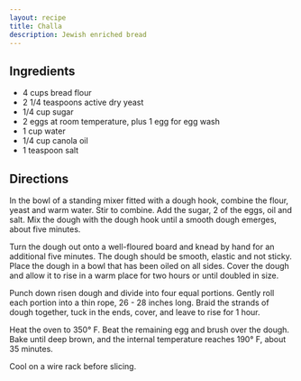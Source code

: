```yaml
---
layout: recipe
title: Challa
description: Jewish enriched bread
---
```


## Ingredients

* 4 cups bread flour
* 2 1/4 teaspoons active dry yeast
* 1/4 cup sugar
* 2 eggs at room temperature, plus 1 egg for egg wash
* 1 cup water
* 1/4 cup canola oil
* 1 teaspoon salt

## Directions

In the bowl of a standing mixer fitted with a dough hook, combine the flour, yeast and warm water. Stir to combine. Add the sugar, 2 of the eggs, oil and salt. Mix the dough with the dough hook until a smooth dough emerges, about five minutes.

Turn the dough out onto a well-floured board and knead by hand for an additional five minutes. The dough should be smooth, elastic and not sticky. Place the dough in a bowl that has been oiled on all sides. Cover the dough and allow it to rise in a warm place for two hours or until doubled in size.

Punch down risen dough and divide into four equal portions. Gently roll each portion into a thin rope, 26 - 28 inches long. Braid the strands of dough together, tuck in the ends, cover, and leave to rise for 1 hour.

Heat the oven to 350° F. Beat the remaining egg and brush over the dough. Bake until deep brown, and the internal temperature reaches 190° F, about 35 minutes.

Cool on a wire rack before slicing.
